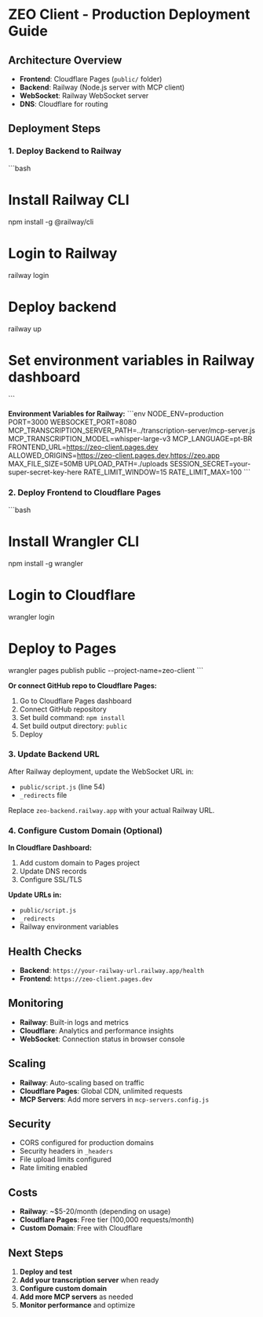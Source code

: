 # ZEO Client - Production Deployment Guide

## Architecture Overview
- **Frontend**: Cloudflare Pages (`public/` folder)
- **Backend**: Railway (Node.js server with MCP client)
- **WebSocket**: Railway WebSocket server
- **DNS**: Cloudflare for routing

## Deployment Steps

### 1. Deploy Backend to Railway

\`\`\`bash
# Install Railway CLI
npm install -g @railway/cli

# Login to Railway
railway login

# Deploy backend
railway up

# Set environment variables in Railway dashboard
\`\`\`

**Environment Variables for Railway:**
\`\`\`env
NODE_ENV=production
PORT=3000
WEBSOCKET_PORT=8080
MCP_TRANSCRIPTION_SERVER_PATH=../transcription-server/mcp-server.js
MCP_TRANSCRIPTION_MODEL=whisper-large-v3
MCP_LANGUAGE=pt-BR
FRONTEND_URL=https://zeo-client.pages.dev
ALLOWED_ORIGINS=https://zeo-client.pages.dev,https://zeo.app
MAX_FILE_SIZE=50MB
UPLOAD_PATH=./uploads
SESSION_SECRET=your-super-secret-key-here
RATE_LIMIT_WINDOW=15
RATE_LIMIT_MAX=100
\`\`\`

### 2. Deploy Frontend to Cloudflare Pages

\`\`\`bash
# Install Wrangler CLI
npm install -g wrangler

# Login to Cloudflare
wrangler login

# Deploy to Pages
wrangler pages publish public --project-name=zeo-client
\`\`\`

**Or connect GitHub repo to Cloudflare Pages:**
1. Go to Cloudflare Pages dashboard
2. Connect GitHub repository
3. Set build command: `npm install`
4. Set build output directory: `public`
5. Deploy

### 3. Update Backend URL

After Railway deployment, update the WebSocket URL in:
- `public/script.js` (line 54)
- `_redirects` file

Replace `zeo-backend.railway.app` with your actual Railway URL.

### 4. Configure Custom Domain (Optional)

**In Cloudflare Dashboard:**
1. Add custom domain to Pages project
2. Update DNS records
3. Configure SSL/TLS

**Update URLs in:**
- `public/script.js`
- `_redirects`
- Railway environment variables

## Health Checks

- **Backend**: `https://your-railway-url.railway.app/health`
- **Frontend**: `https://zeo-client.pages.dev`

## Monitoring

- **Railway**: Built-in logs and metrics
- **Cloudflare**: Analytics and performance insights
- **WebSocket**: Connection status in browser console

## Scaling

- **Railway**: Auto-scaling based on traffic
- **Cloudflare Pages**: Global CDN, unlimited requests
- **MCP Servers**: Add more servers in `mcp-servers.config.js`

## Security

- CORS configured for production domains
- Security headers in `_headers`
- File upload limits configured
- Rate limiting enabled

## Costs

- **Railway**: ~$5-20/month (depending on usage)
- **Cloudflare Pages**: Free tier (100,000 requests/month)
- **Custom Domain**: Free with Cloudflare

## Next Steps

1. **Deploy and test**
2. **Add your transcription server** when ready
3. **Configure custom domain**
4. **Add more MCP servers** as needed
5. **Monitor performance** and optimize
